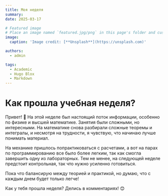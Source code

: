 ```yaml
---
title: Моя неделя
summary: 
date: 2025-03-17

# Featured image
# Place an image named `featured.jpg/png` in this page's folder and customize its options here.
image:
  caption: 'Image credit: [**Unsplash**](https://unsplash.com)'

authors:
  - admin

tags:
  - Academic
  - Hugo Blox
  - Markdown
---
```


# Как прошла учебная неделя?  

Привет! 🌸 На этой неделе был настоящий поток информации, особенно по физике и высшей математике. Занятия были сложными, но интересными. На математике снова разбирали сложные теоремы и интегралы, и несмотря на трудности, я чувствую, что начинаю лучше понимать материал.  

На механике пришлось попрактиковаться с расчетами, а вот на парах по программированию все было более легким, так как смогла завершить одну из лабораторных. Тем не менее, на следующей неделе предстоит контрольная, так что нужно усиленно готовиться.  

Пока что балансирую между теорией и практикой, но думаю, что с каждым днем будет только легче!  

Как у тебя прошла неделя? Делись в комментариях! 😊  

